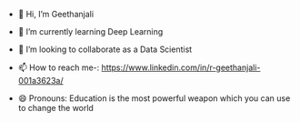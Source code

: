 - 👋 Hi, I’m Geethanjali 
- 🌱 I’m currently learning Deep Learning
- 💞️ I’m looking to collaborate as a Data Scientist
- 📫 How to reach me-: https://www.linkedin.com/in/r-geethanjali-001a3623a/
                     
- 😄 Pronouns: Education is the most powerful weapon which you can use to change the world
  

<!---
RGeethanjali-43/RGeethanjali-43 is a ✨ special ✨ repository because its `README.md` (this file) appears on your GitHub profile.
You can click the Preview link to take a look at your changes.
--->
